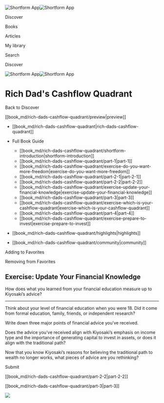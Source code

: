 ![Shortform App](/img/logo.36a2399e.svg)![Shortform App](/img/logo-dark.70c1b072.svg)

Discover

Books

Articles

My library

Search

Discover

![Shortform App](/img/logo.36a2399e.svg)![Shortform App](/img/logo-dark.70c1b072.svg)

# Rich Dad's Cashflow Quadrant

Back to Discover

[[book_md/rich-dads-cashflow-quadrant/preview|preview]]

  * [[book_md/rich-dads-cashflow-quadrant|rich-dads-cashflow-quadrant]]
  * Full Book Guide

    * [[book_md/rich-dads-cashflow-quadrant/shortform-introduction|shortform-introduction]]
    * [[book_md/rich-dads-cashflow-quadrant/part-1|part-1]]
    * [[book_md/rich-dads-cashflow-quadrant/exercise-do-you-want-more-freedom|exercise-do-you-want-more-freedom]]
    * [[book_md/rich-dads-cashflow-quadrant/part-2-1|part-2-1]]
    * [[book_md/rich-dads-cashflow-quadrant/part-2-2|part-2-2]]
    * [[book_md/rich-dads-cashflow-quadrant/exercise-update-your-financial-knowledge|exercise-update-your-financial-knowledge]]
    * [[book_md/rich-dads-cashflow-quadrant/part-3|part-3]]
    * [[book_md/rich-dads-cashflow-quadrant/exercise-which-is-your-cashflow-quadrant|exercise-which-is-your-cashflow-quadrant]]
    * [[book_md/rich-dads-cashflow-quadrant/part-4|part-4]]
    * [[book_md/rich-dads-cashflow-quadrant/exercise-prepare-to-invest|exercise-prepare-to-invest]]
  * [[book_md/rich-dads-cashflow-quadrant/highlights|highlights]]
  * [[book_md/rich-dads-cashflow-quadrant/community|community]]



Adding to Favorites 

Removing from Favorites 

## Exercise: Update Your Financial Knowledge

How does what you learned from your financial education measure up to Kiyosaki’s advice?

* * *

Think about your level of financial education when you were 18. Did it come from formal education, family, friends, or independent research?

Write down three major points of financial advice you’ve received.

Does the advice you’ve received align with Kiyosaki’s emphasis on income type and the importance of generating capital to invest in assets, or does it align with the traditional path?

Now that you know Kiyosaki’s reasons for believing the traditional path to wealth no longer works, what pieces of advice are you rethinking?

Submit 

[[book_md/rich-dads-cashflow-quadrant/part-2-2|part-2-2]]

[[book_md/rich-dads-cashflow-quadrant/part-3|part-3]]

![](https://bat.bing.com/action/0?ti=56018282&Ver=2&mid=9afdf05e-f062-4286-9921-e67c840647b7&sid=f30c5e70639211ee87d33f0876d93783&vid=f30c9700639211eeb3a75d830392c94f&vids=0&msclkid=N&pi=0&lg=en-US&sw=800&sh=600&sc=24&nwd=1&tl=Shortform%20%7C%20Book&p=https%3A%2F%2Fwww.shortform.com%2Fapp%2Fbook%2Frich-dads-cashflow-quadrant%2Fexercise-update-your-financial-knowledge&r=&lt=557&evt=pageLoad&sv=1&rn=577986)

